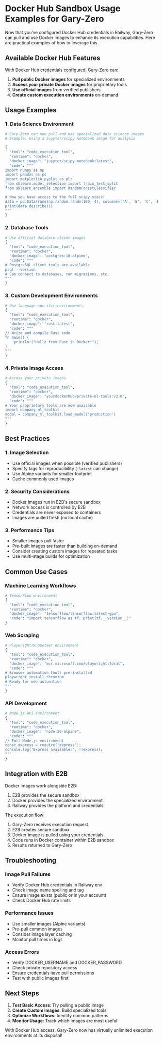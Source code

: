 # Docker Hub Sandbox Usage Examples for Gary-Zero

Now that you've configured Docker Hub credentials in Railway, Gary-Zero can pull and use Docker images to enhance its execution capabilities. Here are practical examples of how to leverage this.


## Available Docker Hub Features

With Docker Hub credentials configured, Gary-Zero can:

1. **Pull public Docker images** for specialized environments
2. **Access your private Docker images** for proprietary tools
3. **Use official images** from verified publishers
4. **Create custom execution environments** on-demand


## Usage Examples

### 1. Data Science Environment

```python
# Gary-Zero can now pull and use specialized data science images
# Example: Using a Jupyter/scipy notebook image for analysis

{
  "tool": "code_execution_tool",
  "runtime": "docker",
  "docker_image": "jupyter/scipy-notebook:latest",
  "code": """
import numpy as np
import pandas as pd
import matplotlib.pyplot as plt
from sklearn.model_selection import train_test_split
from sklearn.ensemble import RandomForestClassifier

# Now you have access to the full scipy stack!
data = pd.DataFrame(np.random.randn(100, 4), columns=['A', 'B', 'C', 'D'])
print(data.describe())
"""
}
```

### 2. Database Tools

```python
# Use official database client images
{
  "tool": "code_execution_tool",
  "runtime": "docker",
  "docker_image": "postgres:16-alpine",
  "code": """
# PostgreSQL client tools are available
psql --version
# Can connect to databases, run migrations, etc.
"""
}
```

### 3. Custom Development Environments

```python
# Use language-specific environments
{
  "tool": "code_execution_tool",
  "runtime": "docker",
  "docker_image": "rust:latest",
  "code": """
// Write and compile Rust code
fn main() {
    println!("Hello from Rust in Docker!");
}
"""
}
```

### 4. Private Image Access

```python
# Access your private images
{
  "tool": "code_execution_tool",
  "runtime": "docker",
  "docker_image": "yourdockerhub/private-ml-tools:v2.0",
  "code": """
# Your proprietary tools are now available
import company_ml_toolkit
model = company_ml_toolkit.load_model('production')
"""
}
```


## Best Practices

### 1. Image Selection

- Use official images when possible (verified publishers)
- Specify tags for reproducibility (`:latest` can change)
- Use Alpine variants for smaller footprint
- Cache commonly used images

### 2. Security Considerations

- Docker images run in E2B's secure sandbox
- Network access is controlled by E2B
- Credentials are never exposed to containers
- Images are pulled fresh (no local cache)

### 3. Performance Tips

- Smaller images pull faster
- Pre-built images are faster than building on-demand
- Consider creating custom images for repeated tasks
- Use multi-stage builds for optimization


## Common Use Cases

### Machine Learning Workflows

```python
# TensorFlow environment
{
  "tool": "code_execution_tool",
  "runtime": "docker",
  "docker_image": "tensorflow/tensorflow:latest-gpu",
  "code": "import tensorflow as tf; print(tf.__version__)"
}
```

### Web Scraping

```python
# Playwright/Puppeteer environment
{
  "tool": "code_execution_tool",
  "runtime": "docker",
  "docker_image": "mcr.microsoft.com/playwright:focal",
  "code": """
# Browser automation tools pre-installed
playwright install chromium
# Ready for web automation
"""
}
```

### API Development

```python
# Node.js API environment
{
  "tool": "code_execution_tool",
  "runtime": "docker",
  "docker_image": "node:20-alpine",
  "code": """
// Full Node.js environment
const express = require('express');
console.log('Express available:', !!express);
"""
}
```


## Integration with E2B

Docker images work alongside E2B:
1. E2B provides the secure sandbox
2. Docker provides the specialized environment
3. Railway provides the platform and credentials

The execution flow:
1. Gary-Zero receives execution request
2. E2B creates secure sandbox
3. Docker image is pulled using your credentials
4. Code runs in Docker container within E2B sandbox
5. Results returned to Gary-Zero


## Troubleshooting

### Image Pull Failures

- Verify Docker Hub credentials in Railway env
- Check image name spelling and tag
- Ensure image exists (public or in your account)
- Check Docker Hub rate limits

### Performance Issues

- Use smaller images (Alpine variants)
- Pre-pull common images
- Consider image layer caching
- Monitor pull times in logs

### Access Errors

- Verify DOCKER_USERNAME and DOCKER_PASSWORD
- Check private repository access
- Ensure credentials have pull permissions
- Test with public images first


## Next Steps

1. **Test Basic Access**: Try pulling a public image
2. **Create Custom Images**: Build specialized tools
3. **Optimize Workflows**: Identify common patterns
4. **Monitor Usage**: Track which images are most useful

With Docker Hub access, Gary-Zero now has virtually unlimited execution environments at its disposal!

